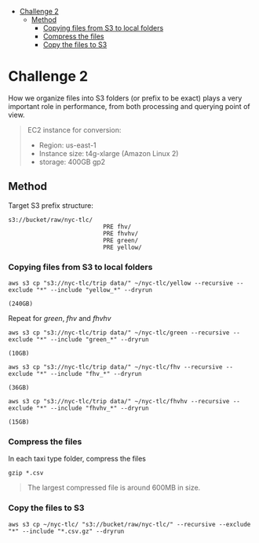 - [Challenge 2](#challenge-2)
  - [Method](#method)
    - [Copying files from S3 to local folders](#copying-files-from-s3-to-local-folders)
    - [Compress the files](#compress-the-files)
    - [Copy the files to S3](#copy-the-files-to-s3)

# Challenge 2
How we organize files into S3 folders (or prefix to be exact) plays a very important role in performance, from both processing and querying point of view.

> EC2 instance for conversion:
> * Region: us-east-1
> * Instance size: t4g-xlarge (Amazon Linux 2)
> * storage: 400GB gp2


## Method

Target S3 prefix structure:

```
s3://bucket/raw/nyc-tlc/
                           PRE fhv/
                           PRE fhvhv/
                           PRE green/
                           PRE yellow/
```

### Copying files from S3 to local folders
```
aws s3 cp "s3://nyc-tlc/trip data/" ~/nyc-tlc/yellow --recursive --exclude "*" --include "yellow_*" --dryrun

(240GB)
```

Repeat for *green*, *fhv* and *fhvhv*
```
aws s3 cp "s3://nyc-tlc/trip data/" ~/nyc-tlc/green --recursive --exclude "*" --include "green_*" --dryrun

(10GB)

aws s3 cp "s3://nyc-tlc/trip data/" ~/nyc-tlc/fhv --recursive --exclude "*" --include "fhv_*" --dryrun

(36GB)

aws s3 cp "s3://nyc-tlc/trip data/" ~/nyc-tlc/fhvhv --recursive --exclude "*" --include "fhvhv_*" --dryrun

(15GB)
```

### Compress the files
In each taxi type folder, compress the files
```
gzip *.csv
```

> The largest compressed file is around 600MB in size.

### Copy the files to S3
```
aws s3 cp ~/nyc-tlc/ "s3://bucket/raw/nyc-tlc/" --recursive --exclude "*" --include "*.csv.gz" --dryrun
```
